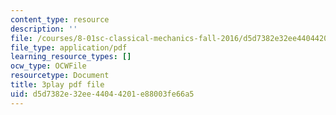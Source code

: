 ```yaml
---
content_type: resource
description: ''
file: /courses/8-01sc-classical-mechanics-fall-2016/d5d7382e32ee44044201e88003fe66a5_yLb_a1EE888.pdf
file_type: application/pdf
learning_resource_types: []
ocw_type: OCWFile
resourcetype: Document
title: 3play pdf file
uid: d5d7382e-32ee-4404-4201-e88003fe66a5
---
```

